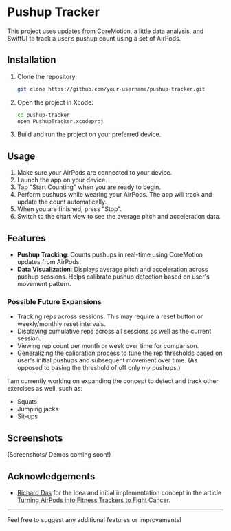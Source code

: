 # Pushup Tracker

This project uses updates from CoreMotion, a little data analysis, and SwiftUI to track a user’s pushup count using a set of AirPods.

## Installation

1. Clone the repository:
    ```sh
    git clone https://github.com/your-username/pushup-tracker.git
    ```
2. Open the project in Xcode:
    ```sh
    cd pushup-tracker
    open PushupTracker.xcodeproj
    ```
3. Build and run the project on your preferred device.

## Usage

1. Make sure your AirPods are connected to your device.
2. Launch the app on your device.
3. Tap "Start Counting" when you are ready to begin. 
4. Perform pushups while wearing your AirPods. The app will track and update the count automatically.
5. When you are finished, press "Stop". 
6. Switch to the chart view to see the average pitch and acceleration data.

## Features

- **Pushup Tracking**: Counts pushups in real-time using CoreMotion updates from AirPods.
- **Data Visualization**: Displays average pitch and acceleration across pushup sessions. Helps calibrate pushup detection based on user's movement pattern.

### Possible Future Expansions
- Tracking reps across sessions. This may require a reset button or weekly/monthly reset intervals.
- Displaying cumulative reps across all sessions as well as the current session.
- Viewing rep count per month or week over time for comparison.
- Generalizing the calibration process to tune the rep thresholds based on user's initial pushups and subsequent movement over time. (As opposed to basing the threshold of off only *my* pushups.)

I am currently working on expanding the concept to detect and track other exercises as well, such as:
- Squats
- Jumping jacks
- Sit-ups

## Screenshots

(Screenshots/ Demos coming soon!)

## Acknowledgements

- [Richard Das](https://richarddas.com) for the idea and initial implementation concept in the article [Turning AirPods into Fitness Trackers to Fight Cancer](https://richarddas.com/blog/turning-airpods-into-fitness-trackers-to-fight-cancer/).

---

Feel free to suggest any additional features or improvements!
